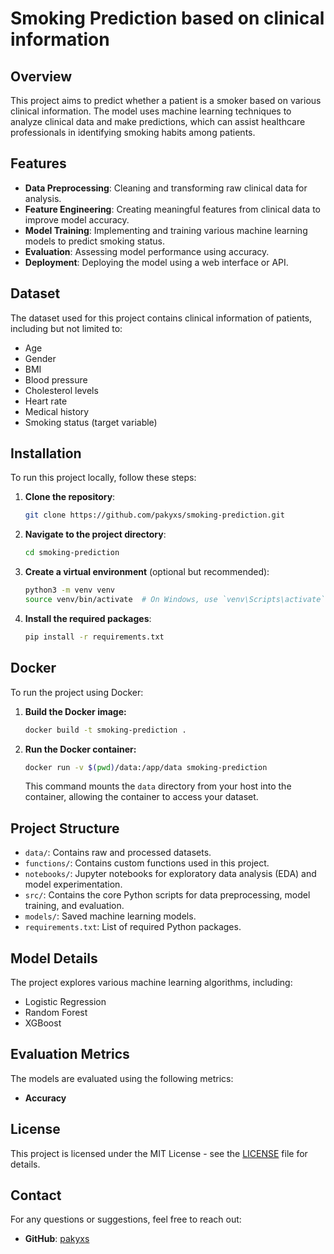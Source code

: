# Smoking Prediction based on clinical information

## Overview

This project aims to predict whether a patient is a smoker based on various clinical information. The model uses machine learning techniques to analyze clinical data and make predictions, which can assist healthcare professionals in identifying smoking habits among patients.

## Features

- **Data Preprocessing**: Cleaning and transforming raw clinical data for analysis.
- **Feature Engineering**: Creating meaningful features from clinical data to improve model accuracy.
- **Model Training**: Implementing and training various machine learning models to predict smoking status.
- **Evaluation**: Assessing model performance using accuracy.
- **Deployment**: Deploying the model using a web interface or API.

## Dataset

The dataset used for this project contains clinical information of patients, including but not limited to:

- Age
- Gender
- BMI
- Blood pressure
- Cholesterol levels
- Heart rate
- Medical history
- Smoking status (target variable)

## Installation

To run this project locally, follow these steps:

1. **Clone the repository**:
    ```bash
    git clone https://github.com/pakyxs/smoking-prediction.git
    ```
   
2. **Navigate to the project directory**:
    ```bash
    cd smoking-prediction
    ```

3. **Create a virtual environment** (optional but recommended):
    ```bash
    python3 -m venv venv
    source venv/bin/activate  # On Windows, use `venv\Scripts\activate`
    ```

4. **Install the required packages**:
    ```bash
    pip install -r requirements.txt
    ```

## Docker

To run the project using Docker:

1. **Build the Docker image:**

   ```bash
   docker build -t smoking-prediction .
   ```

2. **Run the Docker container:**

   ```bash
   docker run -v $(pwd)/data:/app/data smoking-prediction
   ```

   This command mounts the `data` directory from your host into the container, allowing the container to access your dataset.

## Project Structure

- `data/`: Contains raw and processed datasets.
- `functions/`: Contains custom functions used in this project.
- `notebooks/`: Jupyter notebooks for exploratory data analysis (EDA) and model experimentation.
- `src/`: Contains the core Python scripts for data preprocessing, model training, and evaluation.
- `models/`: Saved machine learning models.
- `requirements.txt`: List of required Python packages.

## Model Details

The project explores various machine learning algorithms, including:

- Logistic Regression
- Random Forest
- XGBoost

## Evaluation Metrics

The models are evaluated using the following metrics:

- **Accuracy**


## License

This project is licensed under the MIT License - see the [LICENSE](LICENSE) file for details.

## Contact

For any questions or suggestions, feel free to reach out:


- **GitHub**: [pakyxs](https://github.com/pakyxs)


